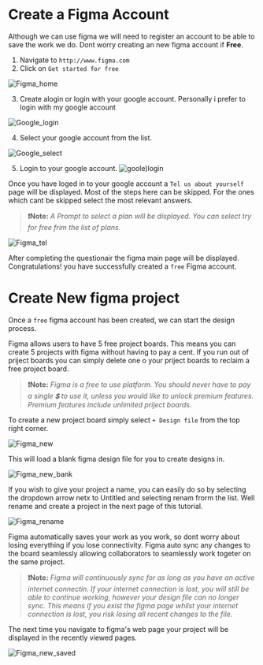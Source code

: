 
# Create a Figma Account

Although we can use figma we will need to register an account to be able to save the work we do. Dont worry creating an new figma account if **Free**. 

1. Navigate to `http://www.figma.com`
2. Click on `Get started for free`

![Figma_home](img/figma_home.png)

3. Create alogin or login with your google account. Personally i prefer to login with my google account

![Google_login](img/figma_create.png)

4. Select your google account from the list.

![Google_select](img/google_select.png)

5. Login to your google account.
![goole)login](img/google_login.png)

Once you have loged in to your google account a `Tel us about yourself` page will be displayed. Most of the steps here can be skipped. For the ones which cant be skipped select the most relevant answers. 

> **:heavy_exclamation_mark:Note:** *A Prompt to select a plan will be displayed. You can select try for free frim the list of plans.*


![Figma_tel](img/figma_tellus.png)

After completing the questionair the figma main page will be displayed. Congratulations! you have successfully created a `free` Figma account.

# Create New figma project

Once a `free` figma account has been created, we can start the design process. 

Figma allows users to have 5 free project boards. This means you can create 5 projects with figma without having to pay a cent. If you run out of priject boards you can simply delete one o your priject boards to reclaim a free project board. 

> **:heavy_exclamation_mark:Note:** *Figma is a free to use platform. You should never have to pay a single :heavy_dollar_sign: to use it, unless you would like to unlock premium features. Premium features include unlimited priject boards.*

To create a new project board simply select `+ Design file` from the top right corner. 

![Figma_new](img/figma_new.png)

This will load a blank figma design file for you to create designs in. 

![Figma_new_bank](img/figma_new_blank.png)

If you wish to give your project a name, you can easily do so by selecting the dropdown arrow netx to Untitled and selecting renam frorm the list. Well rename and create a project in the next page of this tutorial.

![Figma_rename](img/Figma_rename.png)

Figma automatically saves your work as you work, so dont worry about losing everything if you lose connectivity. Figma auto sync any changes to the board seamlessly allowing collaborators to seamlessly work togeter on the same project. 

> **:heavy_exclamation_mark:Note:** *Figma will continuously sync for as long as you have an active internet connectin. If your internet connection is lost, you will still be able to continue working, however your design file can no longer sync. This means if you exist the figma page whilst your internet connection is lost, you risk losing all recent changes to the file.*

The next time you navigate to figma's web page your project will be displayed in the recently viewed pages. 

![Figma_new_saved](img/Figma_new_saved.png)
